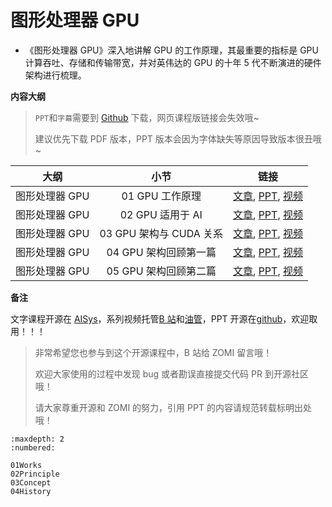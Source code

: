 <!--Copyright 适用于[License](https://github.com/chenzomi12/AISystem)版权许可-->

# 图形处理器 GPU

- 《图形处理器 GPU》深入地讲解 GPU 的工作原理，其最重要的指标是 GPU 计算吞吐、存储和传输带宽，并对英伟达的 GPU 的十年 5 代不断演进的硬件架构进行梳理。

**内容大纲**

> `PPT`和`字幕`需要到 [Github](https://github.com/chenzomi12/AISystem) 下载，网页课程版链接会失效哦~
> 
> 建议优先下载 PDF 版本，PPT 版本会因为字体缺失等原因导致版本很丑哦~

| 大纲 | 小节 | 链接 |
|:--:|:--:|:--:|
| 图形处理器 GPU | 01 GPU 工作原理 | [文章](./01Works.md), [PPT](./01Works.pdf), [视频](https://www.bilibili.com/video/BV1bm4y1m7Ki/) |
| 图形处理器 GPU | 02 GPU 适用于 AI | [文章](./02Principle.md), [PPT](./02Principle.pdf), [视频](https://www.bilibili.com/video/BV1Ms4y1N7RL/)  |
| 图形处理器 GPU | 03 GPU 架构与 CUDA 关系 | [文章](./03Concept.md), [PPT](./03Concept.pdf), [视频](https://www.bilibili.com/video/BV1Kk4y1Y7op/) |
| 图形处理器 GPU | 04 GPU 架构回顾第一篇 | [文章](./04History.md), [PPT](./04Fermi.pdf), [视频](https://www.bilibili.com/video/BV1x24y1F7kY/) |
| 图形处理器 GPU | 05 GPU 架构回顾第二篇 | [文章](./04History.md), [PPT](./05Turing.pdf), [视频](https://www.bilibili.com/video/BV1mm4y1C7fg/) |

**备注**

文字课程开源在 [AISys](https://chenzomi12.github.io/)，系列视频托管[B 站](https://space.bilibili.com/517221395)和[油管](https://www.youtube.com/@ZOMI666/videos)，PPT 开源在[github](https://github.com/chenzomi12/AISystem)，欢迎取用！！！

> 非常希望您也参与到这个开源课程中，B 站给 ZOMI 留言哦！
> 
> 欢迎大家使用的过程中发现 bug 或者勘误直接提交代码 PR 到开源社区哦！
>
> 请大家尊重开源和 ZOMI 的努力，引用 PPT 的内容请规范转载标明出处哦！
    
```toc
:maxdepth: 2
:numbered:

01Works
02Principle
03Concept
04History
```
        
